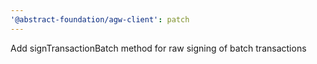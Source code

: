 ```yaml
---
'@abstract-foundation/agw-client': patch
---
```


Add signTransactionBatch method for raw signing of batch transactions
